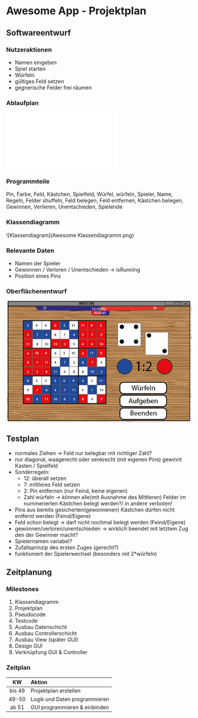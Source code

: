 # Awesome App - Projektplan

## Softwareentwurf

### Nutzeraktionen
- Namen eingeben
- Spiel starten
- Würfeln
- gültiges Feld setzen
- gegnerische Felder frei räumen

### Ablaufplan
![Ablaufplan](Awesome_PAP.pdf)

### Programmteile
Pin, Farbe, Feld, Kästchen, Spielfeld, Würfel, würfeln, Spieler, Name, Regeln, Felder shuffeln, Feld belegen, Feld entfernen, Kästchen belegen, Gewinnen, Verlieren, Unentschieden, Spielende

### Klassendiagramm
![Klassendiagram](Awesome Klassendiagramm.png)

### Relevante Daten
- Namen der Spieler
- Gewonnen / Verloren / Unentschieden -> isRunning
- Position eines Pins

### Oberflächenentwurf
![Oberflächenentwurf](Concept_Awesome.png)

## Testplan
- normales Ziehen -> Feld nur belegbar mit richtiger Zahl?
- nur diagonal, waagerecht oder senkrecht (mit eigenen Pins) gewinnt Kasten / Spielfeld
- Sonderregeln:
  - 12: überall setzen
  - 7: mittleres Feld setzen
  - 2: Pin entfernen (nur Feind, keine eigenen)
  - Zahl würfeln -> können alle(mit Ausnahme des Mittleren) Felder im nummerierten Kästchen belegt werden?/ in andere verboten!
- Pins aus bereits gesicherten(gewonnenen) Kästchen dürfen nicht entfernt werden (Feind/Eigene)
- Feld schon belegt -> darf nicht nochmal belegt werden (Feind/Eigene)
- gewonnen/verloren/unentschieden -> wirklich beendet mit letztem Zug den der Gewinner macht?
- Spielernamen variabel?
- Zufallsprinzip des ersten Zuges (gerecht?)
- funktioniert der Spielerwechsel (besonders mit 2*würfeln)

## Zeitplanung

### Milestones

1. Klassendiagramm
2. Projektplan
3. Pseudocode
4. Testcode
5. Ausbau Datenschicht
6. Ausbau Controllerschicht
7. Ausbau View (später GUI)
8. Design GUI
9. Verknüpfung GUI & Controller

### Zeitplan

|KW|Aktion|
|:----:|:----|
|bis 49|Projektplan erstellen|
|49-50|Logik und Daten programmieren|
|ab 51|GUI programmieren & einbinden|